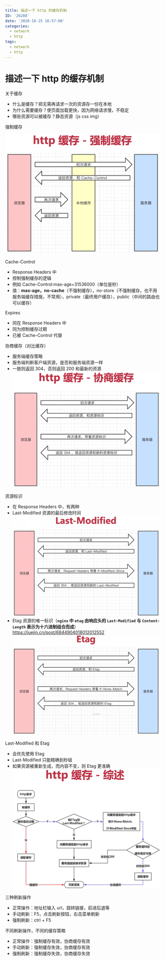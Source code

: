 ```yaml
---
title: 描述一下 http 的缓存机制
ID: '26288'
date: '2020-10-25 16:57:00'
categories:
  - network
  - http
tags:
  - network
  - http
---
```


# 描述一下 http 的缓存机制

关于缓存

- 什么是缓存？把无需再请求一次的资源存一份在本地
- 为什么需要缓存？使页面加载更快，因为网络请求慢，不稳定
- 哪些资源可以被缓存？静态资源（js css img）

强制缓存

![](./images/3838812698.png)

Cache-Control

- Response Headers 中
- 控制强制缓存的逻辑
- 例如 Cache-Control:max-age=31536000（单位是秒）
- 值：**max-age，no-cache**（不强制缓存），no-store（不强制缓存，也不用服务端缓存措施，不常用），private（最终用户缓存），public（中间的路由也可以缓存）

Expires

- 同在 Response Headers 中
- 同为控制缓存过期
- 已被 Cache-Control 代替

协商缓存（对比缓存）

- 服务端缓存策略
- 服务端判断客户端资源，是否和服务端资源一样
- 一致则返回 304，否则返回 200 和最新的资源  
    ![](./images/1501089056.png)

资源标识

- 在 Response Headers 中，有两种
- Last-Modified 资源的最后修改时间  
    ![](./images/1619832831.png)
- Etag 资源的唯一标识（**`nginx` 中 `etag` 由响应头的 `Last-Modified` 与 `Content-Length` 表示为十六进制组合而成**）https://juejin.cn/post/6844904018012012552  
    ![](./images/3247340338.png)

Last-Modified 和 Etag

- 会优先使用 Etag
- Last-Modified 只能精确到秒级
- 如果资源被重新生成，而内容不变，则 Etag 更准确  
    ![](./images/709619993.png)

三种刷新操作

- 正常操作：地址栏输入 url，跳转链接，前进后退等
- 手动刷新：F5，点击刷新按钮，右击菜单刷新
- 强制刷新：ctrl + F5

不同刷新操作，不同的缓存策略

- 正常操作：强制缓存有效，协商缓存有效
- 手动刷新：强制缓存失效，协商缓存有效
- 强制刷新：强制缓存失效，协商缓存失效
 
 
 
 
 
 
 
 
 
 
 
 
 
 
 
 
 
 
 
 
 
 
